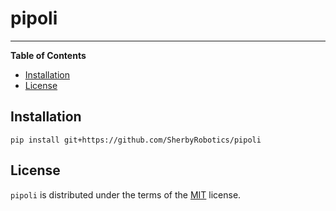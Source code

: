 # pipoli

-----

**Table of Contents**

- [Installation](#installation)
- [License](#license)

## Installation

```console
pip install git+https://github.com/SherbyRobotics/pipoli
```

## License

`pipoli` is distributed under the terms of the [MIT](https://spdx.org/licenses/MIT.html) license.
